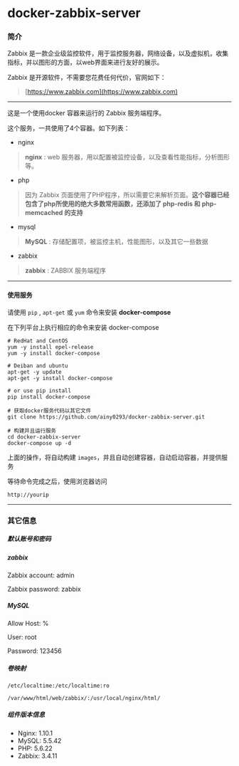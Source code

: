 # docker-zabbix-server

### 简介

Zabbix 是一款企业级监控软件，用于监控服务器，网络设备，以及虚拟机，收集指标，并以图形的方面，以web界面来进行友好的展示。

Zabbix 是开源软件，不需要您花费任何代价，官网如下：

> [https://www.zabbix.com](https://www.zabbix.com)

***

这是一个使用docker 容器来运行的 Zabbix 服务端程序。

这个服务，一共使用了4个容器。如下列表：

 - nginx

> **nginx** : web 服务器，用以配置被监控设备，以及查看性能指标，分析图形等。

 - php

> 因为 Zabbix 页面使用了PHP程序，所以需要它来解析页面。**这个容器已经包含了php所使用的绝大多数常用函数，还添加了 php-redis 和 php-memcached 的支持**
 - mysql

 > **MySQL** : 存储配置项，被监控主机，性能图形，以及其它一些数据

  - zabbix

> **zabbix** : ZABBIX 服务端程序

***

#### 使用服务

请使用 ```pip``` , ```apt-get``` 或 ```yum``` 命令来安装 **docker-compose**

在下列平台上执行相应的命令来安装 docker-compose

	# RedHat and CentOS 
	yum -y install epel-release
	yum -y install docker-compose

	# Deiban and ubuntu
	apt-get -y update
	apt-get -y install docker-compose

	# or use pip install
	pip install docker-compose

	# 获取docker服务代码以其它文件
	git clone https://github.com/ainy0293/docker-zabbix-server.git

	# 构建并且运行服务
	cd docker-zabbix-server
	docker-compose up -d

上面的操作，将自动构建 ```images```，并且自动创建容器，自动启动容器，并提供服务

等待命令完成之后，使用浏览器访问

	http://yourip

***

### 其它信息

##### 默认账号和密码

##### zabbix

Zabbix account: admin

Zabbix password: zabbix 

##### MySQL 

Allow Host: %

User: root

Password: 123456

##### 卷映射

	/etc/localtime:/etc/localtime:ro

	/var/www/html/web/zabbix/:/usr/local/nginx/html/


##### 组件版本信息
 
 - Nginx: 1.10.1
 - MySQL: 5.5.42
 - PHP: 5.6.22
 - Zabbix: 3.4.11
